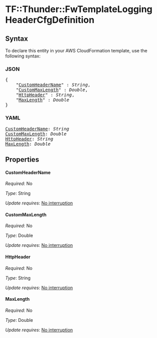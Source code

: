 # TF::Thunder::FwTemplateLogging HeaderCfgDefinition

## Syntax

To declare this entity in your AWS CloudFormation template, use the following syntax:

### JSON

<pre>
{
    "<a href="#customheadername" title="CustomHeaderName">CustomHeaderName</a>" : <i>String</i>,
    "<a href="#custommaxlength" title="CustomMaxLength">CustomMaxLength</a>" : <i>Double</i>,
    "<a href="#httpheader" title="HttpHeader">HttpHeader</a>" : <i>String</i>,
    "<a href="#maxlength" title="MaxLength">MaxLength</a>" : <i>Double</i>
}
</pre>

### YAML

<pre>
<a href="#customheadername" title="CustomHeaderName">CustomHeaderName</a>: <i>String</i>
<a href="#custommaxlength" title="CustomMaxLength">CustomMaxLength</a>: <i>Double</i>
<a href="#httpheader" title="HttpHeader">HttpHeader</a>: <i>String</i>
<a href="#maxlength" title="MaxLength">MaxLength</a>: <i>Double</i>
</pre>

## Properties

#### CustomHeaderName

_Required_: No

_Type_: String

_Update requires_: [No interruption](https://docs.aws.amazon.com/AWSCloudFormation/latest/UserGuide/using-cfn-updating-stacks-update-behaviors.html#update-no-interrupt)

#### CustomMaxLength

_Required_: No

_Type_: Double

_Update requires_: [No interruption](https://docs.aws.amazon.com/AWSCloudFormation/latest/UserGuide/using-cfn-updating-stacks-update-behaviors.html#update-no-interrupt)

#### HttpHeader

_Required_: No

_Type_: String

_Update requires_: [No interruption](https://docs.aws.amazon.com/AWSCloudFormation/latest/UserGuide/using-cfn-updating-stacks-update-behaviors.html#update-no-interrupt)

#### MaxLength

_Required_: No

_Type_: Double

_Update requires_: [No interruption](https://docs.aws.amazon.com/AWSCloudFormation/latest/UserGuide/using-cfn-updating-stacks-update-behaviors.html#update-no-interrupt)


